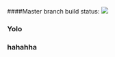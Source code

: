 ####Master branch build status:
![](https://travis-ci.org/Jasbir23/JestTry.svg?branch=master)
### Yolo
### hahahha
